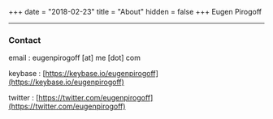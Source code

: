 +++
date = "2018-02-23"
title = "About"
hidden = false
+++
Eugen Pirogoff
***

### Contact
email : eugenpirogoff [at] me [dot] com

keybase : [https://keybase.io/eugenpirogoff](https://keybase.io/eugenpirogoff)

twitter : [https://twitter.com/eugenpirogoff](https://twitter.com/eugenpirogoff)
